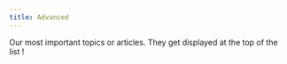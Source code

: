 ```yaml
---
title: Advanced
---
```


Our most important topics or articles. They get displayed at the top of the list !
